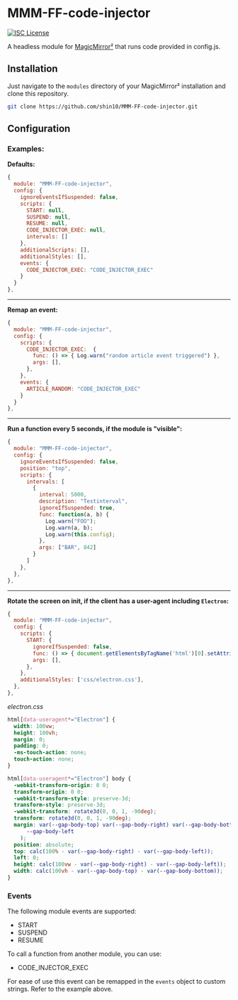 # MMM-FF-code-injector

[![ISC License](https://img.shields.io/badge/license-ISC-blue.svg)](https://choosealicense.com/licenses/isc)

A headless module for [MagicMirror²](https://github.com/MichMich/MagicMirror) that runs code provided in config.js.

## Installation

Just navigate to the `modules` directory of your MagicMirror² installation and clone this repository.

```sh
git clone https://github.com/shin10/MMM-FF-code-injector.git
```

## Configuration

### Examples:

**Defaults:**

```js
{
  module: "MMM-FF-code-injector",
  config: {
    ignoreEventsIfSuspended: false,
    scripts: {
      START: null,
      SUSPEND: null,
      RESUME: null,
      CODE_INJECTOR_EXEC: null,
      intervals: []
    },
    additionalScripts: [],
    additionalStyles: [],
    events: {
      CODE_INJECTOR_EXEC: "CODE_INJECTOR_EXEC"
    }
  }
},
```

---

**Remap an event:**

```js
{
  module: "MMM-FF-code-injector",
  config: {
    scripts: {
      CODE_INJECTOR_EXEC:  {
        func: () => { Log.warn("random article event triggered") },
        args: [],
      },
    },
    events: {
      ARTICLE_RANDOM: "CODE_INJECTOR_EXEC"
    }
  }
},
```

---

**Run a function every 5 seconds, if the module is "visible":**

```js
{
  module: "MMM-FF-code-injector",
  config: {
    ignoreEventsIfSuspended: false,
    position: "top",
    scripts: {
      intervals: [
        {
          interval: 5000,
          description: "Testinterval",
          ignoreIfSuspended: true,
          func: function(a, b) {
            Log.warn("FOO");
            Log.warn(a, b);
            Log.warn(this.config);
          },
          args: ["BAR", 842]
        }
      ]
    },
  },
},
```

---

**Rotate the screen on init, if the client has a user-agent including `Electron`:**

```js
{
  module: "MMM-FF-code-injector",
  config: {
    scripts: {
      START: {
        ignoreIfSuspended: false,
        func: () => { document.getElementsByTagName('html')[0].setAttribute('data-useragent', window.navigator.userAgent) },
        args: [],
      },
    },
    additionalStyles: ['css/electron.css'],
  },
},
```

_electron.css_

```css
html[data-useragent*="Electron"] {
  width: 100vw;
  height: 100vh;
  margin: 0;
  padding: 0;
  -ms-touch-action: none;
  touch-action: none;
}

html[data-useragent*="Electron"] body {
  -webkit-transform-origin: 0 0;
  transform-origin: 0 0;
  -webkit-transform-style: preserve-3d;
  transform-style: preserve-3d;
  -webkit-transform: rotate3d(0, 0, 1, -90deg);
  transform: rotate3d(0, 0, 1, -90deg);
  margin: var(--gap-body-top) var(--gap-body-right) var(--gap-body-bottom) var(
      --gap-body-left
    );
  position: absolute;
  top: calc(100% - var(--gap-body-right) - var(--gap-body-left));
  left: 0;
  height: calc(100vw - var(--gap-body-right) - var(--gap-body-left));
  width: calc(100vh - var(--gap-body-top) - var(--gap-body-bottom));
}
```

### Events

The following module events are supported:

- START
- SUSPEND
- RESUME

To call a function from another module, you can use:

- CODE_INJECTOR_EXEC

For ease of use this event can be remapped in the `events` object to custom strings. Refer to the example above.
